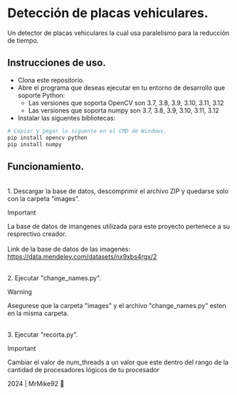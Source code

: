 # Detección de placas vehiculares.
Un detector de placas vehiculares la cual usa paralelismo para la reducción de tiempo.

## Instrucciones de uso.

- Clona este repositorio.
- Abre el programa que deseas ejecutar en tu entorno de desarrollo que soporte Python:
    - Las versiones que soporta OpenCV son 3.7, 3.8, 3.9, 3.10, 3.11, 3.12
    - Las versiones que soporta numpy son 3.7, 3.8, 3.9, 3.10, 3.11, 3.12
- Instalar las siguentes bibliotecas:
```python
# Copiar y pegar lo siguente en el CMD de Windows.
pip install opencv-python
pip install numpy
```

## Funcionamiento.
<br> 1. Descargar la base de datos, descomprimir el archivo ZIP y quedarse solo con la carpeta "images".

> [!IMPORTANT]
> La base de datos de imangenes utilizada para este proyecto pertenece a su resprectivo creador.
> <br><br>Link de la base de datos de las imagenes: https://data.mendeley.com/datasets/nx9xbs4rgx/2

<br> 2. Ejecutar "change_names.py".

> [!WARNING]
> Asegurese que la carpeta "images" y el archivo "change_names.py" esten en la misma carpeta.

<br> 3. Ejecutar "recorta.py".

> [!IMPORTANT]
> Cambiar el valor de num_threads a un valor que este dentro del rango de la cantidad de procesadores lógicos de tu procesador

2024 | MrMike92 🐢
